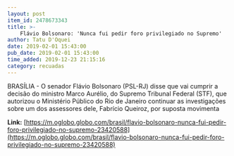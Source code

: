 ```yaml
---
layout: post
item_id: 2478673343
title: >-
    Flávio Bolsonaro: 'Nunca fui pedir foro privilegiado no Supremo'
author: Tatu D'Oquei
date: 2019-02-01 15:43:00
pub_date: 2019-02-01 15:43:00
time_added: 2019-12-23 21:15:16
category: recuadas
---
```


BRASÍLIA - O senador Flávio Bolsonaro (PSL-RJ) disse que vai cumprir a decisão do ministro Marco Aurélio, do Supremo Tribunal Federal (STF), que autorizou o Ministério Público do Rio de Janeiro continuar as investigações sobre um dos assessores dele, Fabrício Queiroz, por suposta movimenta

**Link:** [https://m.oglobo.globo.com/brasil/flavio-bolsonaro-nunca-fui-pedir-foro-privilegiado-no-supremo-23420588](https://m.oglobo.globo.com/brasil/flavio-bolsonaro-nunca-fui-pedir-foro-privilegiado-no-supremo-23420588)

